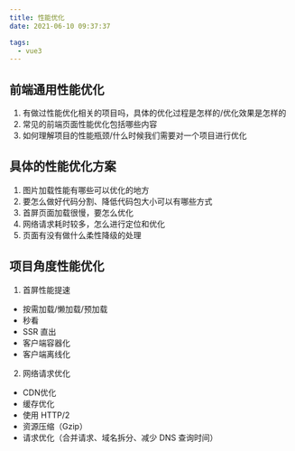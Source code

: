 ```yaml
---
title: 性能优化
date: 2021-06-10 09:37:37

tags:
  - vue3
---
```

## 前端通用性能优化
1. 有做过性能优化相关的项目吗，具体的优化过程是怎样的/优化效果是怎样的  
2. 常见的前端页面性能优化包括哪些内容  
3. 如何理解项目的性能瓶颈/什么时候我们需要对一个项目进行优化  
## 具体的性能优化方案
1. 图片加载性能有哪些可以优化的地方  
2. 要怎么做好代码分割、降低代码包大小可以有哪些方式  
3. 首屏页面加载很慢，要怎么优化  
4. 网络请求耗时较多，怎么进行定位和优化  
5. 页面有没有做什么柔性降级的处理  
## 	项目角度性能优化
1. 首屏性能提速
- 按需加载/懒加载/预加载
- 秒看
- SSR 直出
- 客户端容器化
- 客户端离线化
2. 网络请求优化
- CDN优化
- 缓存优化
- 使用 HTTP/2
- 资源压缩（Gzip）
- 请求优化（合并请求、域名拆分、减少 DNS 查询时间）